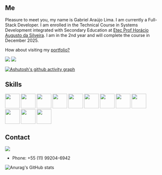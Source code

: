 ## Me

Pleasure to meet you, my name is Gabriel Araújo Lima. I am currently a Full-Stack Developer. I am enrolled in the Technical Course in Systems Development integrated with Secondary Education at [Etec Prof Horácio Augusto da Silveira](https://etechoracio.com.br). I am in the 2nd year and will complete the course in December 2025.

How about visiting my [portfolio?](https://portfolio-themyntt.netlify.app)

[<img src="https://img.shields.io/badge/linkedin-blue?style=for-the-badge&logo=linkedin" />](www.linkedin.com/in/gabriel-araújo-lima-90667726a)
[<img src="https://img.shields.io/badge/curriculum-black?style=for-the-badge&logo=adobeacrobatreader" />](https://drive.google.com/file/d/1VyYzAlm1i8H6AtbSx03Iqh8iQjgWJ_Ap/view?usp=sharing)

[![Ashutosh's github activity graph](https://github-readme-activity-graph.vercel.app/graph?username=theMyntt&bg_color=000000&color=00f&line=00f&point=0a855c&area=true&hide_border=true)](https://github.com/ashutosh00710/github-readme-activity-graph)


## Skills
<div>        
    <img src="https://cdn.jsdelivr.net/gh/devicons/devicon/icons/javascript/javascript-original.svg" width="48px"/>
    <img src="https://cdn.jsdelivr.net/gh/devicons/devicon/icons/typescript/typescript-original.svg" width="48px"/>
    <img src="https://cdn.jsdelivr.net/gh/devicons/devicon@latest/icons/angular/angular-original.svg" width="48px"/> 
    <img src="https://cdn.jsdelivr.net/gh/devicons/devicon/icons/react/react-original.svg" width="48px"/>
    <img src="https://cdn.jsdelivr.net/gh/devicons/devicon/icons/nodejs/nodejs-original.svg" width="48px"/>
    <img src="https://cdn.jsdelivr.net/gh/devicons/devicon/icons/sass/sass-original.svg" width="48px"/>   
    <img src="https://cdn.jsdelivr.net/gh/devicons/devicon@latest/icons/spring/spring-original.svg" width="48px"/>
    <img src="https://cdn.jsdelivr.net/gh/devicons/devicon@latest/icons/nestjs/nestjs-original.svg" width="48px"/>
    <img src="https://cdn.jsdelivr.net/gh/devicons/devicon/icons/mysql/mysql-original-wordmark.svg" width="48px"/>
    <img src="https://cdn.jsdelivr.net/gh/devicons/devicon/icons/mongodb/mongodb-original-wordmark.svg" width="48px"/>     
    <img src="https://cdn.jsdelivr.net/gh/devicons/devicon/icons/figma/figma-original.svg" width="48px"/>
    <img src="https://cdn.jsdelivr.net/gh/devicons/devicon@latest/icons/git/git-original.svg" width="48px" />                 
</div>          

## Contact 
[<img src="https://img.shields.io/badge/email-white?style=for-the-badge&logo=gmail" />](mailto:gabriel.araujo2902@outlook.com)
- Phone: +55 (11) 99204-6942

![Anurag's GitHub stats](https://github-readme-stats.vercel.app/api?username=themyntt&show_icons=true&theme=transparent)
